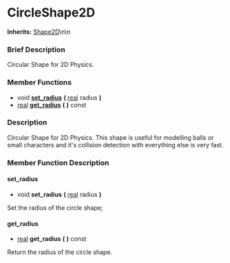 #  CircleShape2D  
**Inherits:** [Shape2D](class_shape2d)\\n\\n
###  Brief Description  
Circular Shape for 2D Physics.

###  Member Functions 
  * void  **[set_radius](#set_radius)**  **(** [real](class_real) radius  **)**
  * [real](class_real)  **[get_radius](#get_radius)**  **(** **)** const

###  Description  
Circular Shape for 2D Physics. This shape is useful for modelling balls or small characters and it's collision detection with everything else is very fast.

###  Member Function Description  

#### <a name="set_radius">set_radius</a>
  * void  **set_radius**  **(** [real](class_real) radius  **)**

Set the radius of the circle shape;

#### <a name="get_radius">get_radius</a>
  * [real](class_real)  **get_radius**  **(** **)** const

Return the radius of the circle shape.
